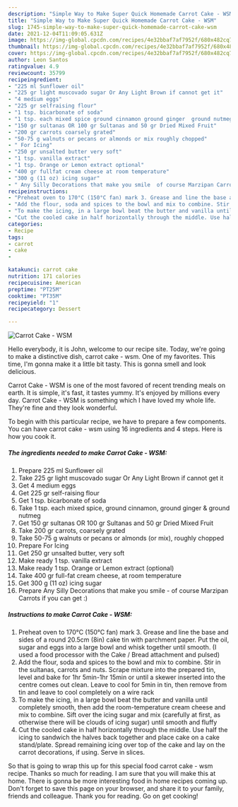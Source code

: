 ```yaml
---
description: "Simple Way to Make Super Quick Homemade Carrot Cake - WSM"
title: "Simple Way to Make Super Quick Homemade Carrot Cake - WSM"
slug: 1745-simple-way-to-make-super-quick-homemade-carrot-cake-wsm
date: 2021-12-04T11:09:05.631Z
image: https://img-global.cpcdn.com/recipes/4e32bbaf7af7952f/680x482cq70/carrot-cake-wsm-recipe-main-photo.jpg
thumbnail: https://img-global.cpcdn.com/recipes/4e32bbaf7af7952f/680x482cq70/carrot-cake-wsm-recipe-main-photo.jpg
cover: https://img-global.cpcdn.com/recipes/4e32bbaf7af7952f/680x482cq70/carrot-cake-wsm-recipe-main-photo.jpg
author: Leon Santos
ratingvalue: 4.9
reviewcount: 35799
recipeingredient:
- "225 ml Sunflower oil"
- "225 gr light muscovado sugar Or Any Light Brown if cannot get it"
- "4 medium eggs"
- "225 gr selfraising flour"
- "1 tsp. bicarbonate of soda"
- "1 tsp. each mixed spice ground cinnamon ground ginger  ground nutmeg"
- "150 gr sultanas OR 100 gr Sultanas and 50 gr Dried Mixed Fruit"
- "200 gr carrots coarsely grated"
- "50-75 g walnuts or pecans or almonds or mix roughly chopped"
- " For Icing"
- "250 gr unsalted butter very soft"
- "1 tsp. vanilla extract"
- "1 tsp. Orange or Lemon extract optional"
- "400 gr fullfat cream cheese at room temperature"
- "300 g (11 oz) icing sugar"
- " Any Silly Decorations that make you smile  of course Marzipan Carrots if you can get "
recipeinstructions:
- "Preheat oven to 170°C (150°C fan) mark 3. Grease and line the base and sides of a round 20.5cm (8in) cake tin with parchment paper. Put the oil, sugar and eggs into a large bowl and whisk together until smooth. (I used a food processor with the Cake / Bread attachment and pulsed)"
- "Add the flour, soda and spices to the bowl and mix to combine. Stir in the sultanas, carrots and nuts. Scrape mixture into the prepared tin, level and bake for 1hr 5min-1hr 15min or until a skewer inserted into the centre comes out clean. Leave to cool for 5min in tin, then remove from tin and leave to cool completely on a wire rack"
- "To make the icing, in a large bowl beat the butter and vanilla until completely smooth, then add the room-temperature cream cheese and mix to combine. Sift over the icing sugar and mix (carefully at first, as otherwise there will be clouds of icing sugar) until smooth and fluffy"
- "Cut the cooled cake in half horizontally through the middle. Use half the icing to sandwich the halves back together and place cake on a cake stand/plate. Spread remaining icing over top of the cake and lay on the carrot decorations, if using. Serve in slices."
categories:
- Recipe
tags:
- carrot
- cake
- 

katakunci: carrot cake  
nutrition: 171 calories
recipecuisine: American
preptime: "PT25M"
cooktime: "PT35M"
recipeyield: "1"
recipecategory: Dessert

---
```



![Carrot Cake - WSM](https://img-global.cpcdn.com/recipes/4e32bbaf7af7952f/680x482cq70/carrot-cake-wsm-recipe-main-photo.jpg)

Hello everybody, it is John, welcome to our recipe site. Today, we're going to make a distinctive dish, carrot cake - wsm. One of my favorites. This time, I'm gonna make it a little bit tasty. This is gonna smell and look delicious.

Carrot Cake - WSM is one of the most favored of recent trending meals on earth. It is simple, it's fast, it tastes yummy. It's enjoyed by millions every day. Carrot Cake - WSM is something which I have loved my whole life. They're fine and they look wonderful.




To begin with this particular recipe, we have to prepare a few components. You can have carrot cake - wsm using 16 ingredients and 4 steps. Here is how you cook it.

<!--inarticleads1-->

##### The ingredients needed to make Carrot Cake - WSM:

1. Prepare 225 ml Sunflower oil
1. Take 225 gr light muscovado sugar Or Any Light Brown if cannot get it
1. Get 4 medium eggs
1. Get 225 gr self-raising flour
1. Get 1 tsp. bicarbonate of soda
1. Take 1 tsp. each mixed spice, ground cinnamon, ground ginger & ground nutmeg
1. Get 150 gr sultanas OR 100 gr Sultanas and 50 gr Dried Mixed Fruit
1. Take 200 gr carrots, coarsely grated
1. Take 50-75 g walnuts or pecans or almonds (or mix), roughly chopped
1. Prepare  For Icing
1. Get 250 gr unsalted butter, very soft
1. Make ready 1 tsp. vanilla extract
1. Make ready 1 tsp. Orange or Lemon extract (optional)
1. Take 400 gr full-fat cream cheese, at room temperature
1. Get 300 g (11 oz) icing sugar
1. Prepare  Any Silly Decorations that make you smile - of course Marzipan Carrots if you can get :)




<!--inarticleads2-->

##### Instructions to make Carrot Cake - WSM:

1. Preheat oven to 170°C (150°C fan) mark 3. Grease and line the base and sides of a round 20.5cm (8in) cake tin with parchment paper. Put the oil, sugar and eggs into a large bowl and whisk together until smooth. (I used a food processor with the Cake / Bread attachment and pulsed)
1. Add the flour, soda and spices to the bowl and mix to combine. Stir in the sultanas, carrots and nuts. Scrape mixture into the prepared tin, level and bake for 1hr 5min-1hr 15min or until a skewer inserted into the centre comes out clean. Leave to cool for 5min in tin, then remove from tin and leave to cool completely on a wire rack
1. To make the icing, in a large bowl beat the butter and vanilla until completely smooth, then add the room-temperature cream cheese and mix to combine. Sift over the icing sugar and mix (carefully at first, as otherwise there will be clouds of icing sugar) until smooth and fluffy
1. Cut the cooled cake in half horizontally through the middle. Use half the icing to sandwich the halves back together and place cake on a cake stand/plate. Spread remaining icing over top of the cake and lay on the carrot decorations, if using. Serve in slices.




So that is going to wrap this up for this special food carrot cake - wsm recipe. Thanks so much for reading. I am sure that you will make this at home. There is gonna be more interesting food in home recipes coming up. Don't forget to save this page on your browser, and share it to your family, friends and colleague. Thank you for reading. Go on get cooking!
